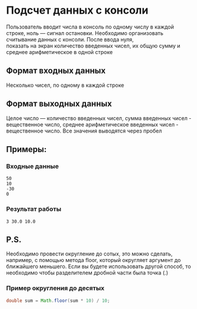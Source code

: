 # Подсчет данных с консоли
Пользователь вводит числа в консоль по одному числу 
в каждой строке, 
ноль — сигнал остановки. 
Необходимо организовать считывание данных с 
консоли. 
После ввода нуля,  
показать на экран количество введенных чисел, 
их общую сумму и среднее арифметическое в 
одной строке

## Формат входных данных
Несколько чисел, по одному в каждой строке
## Формат выходных данных
Целое число — количество введенных чисел, 
сумма введенных чисел - вещественное число,
среднее арифметическое введенных чисел - 
вещественное число. Все значения выводятся 
через пробел

## Примеры:
### Входные данные
```
50
10
-30
0 
```
### Результат работы
```
3 30.0 10.0
```
## P.S.
Необходимо провести округление до сотых, это можно сделать, например, с помощью метода floor, 
который округляет аргумент до ближайшего меньшего. Если вы будете использовать другой способ, 
то необходимо чтобы разделителем дробной части была точка (.)

### Пример округления до десятых
```java
double sum = Math.floor(sum * 10) / 10;
```